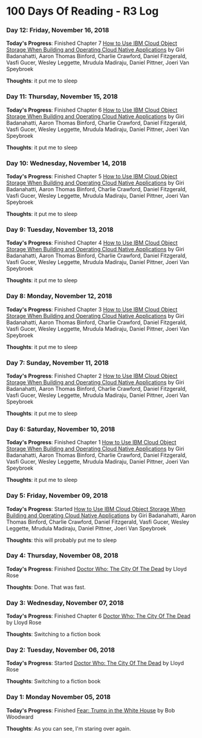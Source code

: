 # 100 Days Of Reading - R3 Log

### Day 12: Friday, November 16, 2018

**Today's Progress**:  Finished Chapter 7 [How to Use IBM Cloud Object Storage When Building and Operating Cloud Native Applications](http://www.redbooks.ibm.com/abstracts/redp5491.html?Open) by Giri Badanahatti, Aaron Thomas Binford, Charlie Crawford, Daniel Fitzgerald, Vasfi Gucer, Wesley Leggette, Mrudula Madiraju, Daniel Pittner, Joeri Van Speybroek

**Thoughts**:  it put me to sleep

### Day 11: Thursday, November 15, 2018

**Today's Progress**:  Finished Chapter 6 [How to Use IBM Cloud Object Storage When Building and Operating Cloud Native Applications](http://www.redbooks.ibm.com/abstracts/redp5491.html?Open) by Giri Badanahatti, Aaron Thomas Binford, Charlie Crawford, Daniel Fitzgerald, Vasfi Gucer, Wesley Leggette, Mrudula Madiraju, Daniel Pittner, Joeri Van Speybroek

**Thoughts**:  it put me to sleep

### Day 10: Wednesday, November 14, 2018

**Today's Progress**:  Finished Chapter 5 [How to Use IBM Cloud Object Storage When Building and Operating Cloud Native Applications](http://www.redbooks.ibm.com/abstracts/redp5491.html?Open) by Giri Badanahatti, Aaron Thomas Binford, Charlie Crawford, Daniel Fitzgerald, Vasfi Gucer, Wesley Leggette, Mrudula Madiraju, Daniel Pittner, Joeri Van Speybroek

**Thoughts**:  it put me to sleep

### Day 9: Tuesday, November 13, 2018

**Today's Progress**:  Finished Chapter 4 [How to Use IBM Cloud Object Storage When Building and Operating Cloud Native Applications](http://www.redbooks.ibm.com/abstracts/redp5491.html?Open) by Giri Badanahatti, Aaron Thomas Binford, Charlie Crawford, Daniel Fitzgerald, Vasfi Gucer, Wesley Leggette, Mrudula Madiraju, Daniel Pittner, Joeri Van Speybroek

**Thoughts**:  it put me to sleep

### Day 8: Monday, November 12, 2018

**Today's Progress**:  Finished Chapter 3 [How to Use IBM Cloud Object Storage When Building and Operating Cloud Native Applications](http://www.redbooks.ibm.com/abstracts/redp5491.html?Open) by Giri Badanahatti, Aaron Thomas Binford, Charlie Crawford, Daniel Fitzgerald, Vasfi Gucer, Wesley Leggette, Mrudula Madiraju, Daniel Pittner, Joeri Van Speybroek

**Thoughts**:  it put me to sleep

### Day 7: Sunday, November 11, 2018

**Today's Progress**:  Finished Chapter 2 [How to Use IBM Cloud Object Storage When Building and Operating Cloud Native Applications](http://www.redbooks.ibm.com/abstracts/redp5491.html?Open) by Giri Badanahatti, Aaron Thomas Binford, Charlie Crawford, Daniel Fitzgerald, Vasfi Gucer, Wesley Leggette, Mrudula Madiraju, Daniel Pittner, Joeri Van Speybroek

**Thoughts**:  it put me to sleep

### Day 6: Saturday, November 10, 2018

**Today's Progress**:  Finished Chapter 1 [How to Use IBM Cloud Object Storage When Building and Operating Cloud Native Applications](http://www.redbooks.ibm.com/abstracts/redp5491.html?Open) by Giri Badanahatti, Aaron Thomas Binford, Charlie Crawford, Daniel Fitzgerald, Vasfi Gucer, Wesley Leggette, Mrudula Madiraju, Daniel Pittner, Joeri Van Speybroek

**Thoughts**:  it put me to sleep

### Day 5: Friday, November 09, 2018

**Today's Progress**:  Started [How to Use IBM Cloud Object Storage When Building and Operating Cloud Native Applications](http://www.redbooks.ibm.com/abstracts/redp5491.html?Open) by Giri Badanahatti, Aaron Thomas Binford, Charlie Crawford, Daniel Fitzgerald, Vasfi Gucer, Wesley Leggette, Mrudula Madiraju, Daniel Pittner, Joeri Van Speybroek

**Thoughts**:  this will probably put me to sleep 

### Day 4: Thursday, November 08, 2018

**Today's Progress**:  Finished [Doctor Who: The City Of The Dead](https://www.amazon.com/City-Dead-Doctor-Who/dp/0563538392) by Lloyd Rose

**Thoughts**:  Done.  That was fast.

### Day 3: Wednesday, November 07, 2018

**Today's Progress**:  Finished Chapter 6 [Doctor Who: The City Of The Dead](https://www.amazon.com/City-Dead-Doctor-Who/dp/0563538392) by Lloyd Rose

**Thoughts**:  Switching to a fiction book

### Day 2: Tuesday, November 06, 2018

**Today's Progress**:  Started [Doctor Who: The City Of The Dead](https://www.amazon.com/City-Dead-Doctor-Who/dp/0563538392) by Lloyd Rose

**Thoughts**:  Switching to a fiction book

### Day 1: Monday November 05, 2018

**Today's Progress**:  Finished [Fear: Trump in the White House](https://www.amazon.com/Fear-Trump-White-Bob-Woodward/dp/1501175513/ref=sr_1_3?ie=UTF8&qid=1541455374&sr=8-3&keywords=fear) by Bob Woodward

**Thoughts**:  As you can see, I'm staring over again.

